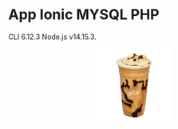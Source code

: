 #  App Ionic MYSQL PHP 

CLI 6.12.3
Node.js v14.15.3.

<p style="text-align:center">



<img src="https://github.com/Alexdevbh1984/ionic/blob/main/www/img/McCafe_Hazelnut_Cold.jpg" alt="" width="150" height="150">


</p>  
